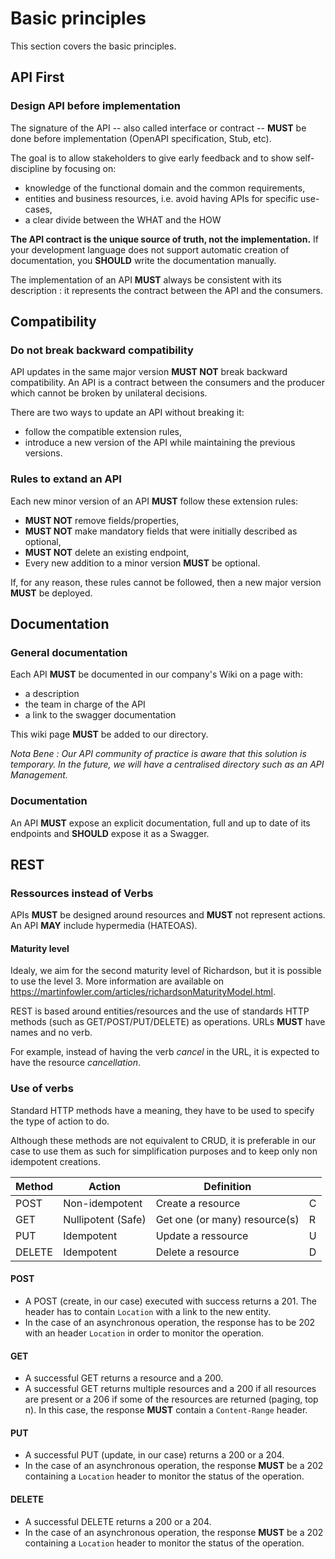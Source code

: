 # Basic principles

This section covers the basic principles.

## API First

### Design API before implementation

The signature of the API -- also called interface or contract -- **MUST** be done before implementation (OpenAPI specification, Stub, etc).

The goal is to allow stakeholders to give early feedback and to show self-discipline by focusing on:

* knowledge of the functional domain and the common requirements,
* entities and business resources, i.e. avoid having APIs for specific use-cases,
* a clear divide between the WHAT and the HOW

**The API contract is the unique source of truth, not the implementation.** If your development language does not support automatic creation of documentation, you **SHOULD** write the documentation manually.

The implementation of an API **MUST** always be consistent with its description : it represents the contract between the API and the consumers.

## Compatibility

### Do not break backward compatibility

API updates in the same major version **MUST NOT** break backward compatibility. An API is a contract between the consumers and the producer which cannot be broken by unilateral decisions.

There are two ways to update an API without breaking it:

* follow the compatible extension rules,
* introduce a new version of the API while maintaining the previous versions.

### Rules to extand an API

Each new minor version of an API **MUST** follow these extension rules:

* **MUST NOT** remove fields/properties,
* **MUST NOT** make mandatory fields that were initially described as optional,
* **MUST NOT** delete an existing endpoint,
* Every new addition to a minor version **MUST** be optional.

If, for any reason, these rules cannot be followed, then a new major version **MUST** be deployed.

## Documentation

### General documentation

Each API **MUST** be documented in our company's Wiki on a page with:

* a description
* the team in charge of the API
* a link to the swagger documentation

This wiki page **MUST** be added to our directory.

_Nota Bene : Our API community of practice is aware that this solution is temporary. In the future, we will have a centralised directory such as an API Management._

### Documentation

An API **MUST** expose an explicit documentation, full and up to date of its endpoints and **SHOULD** expose it as a Swagger.

## REST

### Ressources instead of Verbs

APIs **MUST** be designed around resources and **MUST** not represent actions. An API **MAY** include hypermedia (HATEOAS).

#### Maturity level

Idealy, we aim for the second maturity level of Richardson, but it is possible to use the level 3. More information are available on https://martinfowler.com/articles/richardsonMaturityModel.html.

REST is based around entities/resources and the use of standards HTTP methods (such as GET/POST/PUT/DELETE) as operations. URLs **MUST** have names and no verb.

For example, instead of having the verb _cancel_ in the URL, it is expected to have the resource _cancellation_.

### Use of verbs

Standard HTTP methods have a meaning, they have to be used to specify the type of action to do.

Although these methods are not equivalent to CRUD, it is preferable in our case to use them as such for simplification purposes and to keep only non idempotent creations.

| Method   | Action    | Definition |          |
|-----------|-----------|------------|----------|
| POST      | Non-idempotent | Create a resource| C |
| GET      | Nullipotent (Safe) | Get one (or many) resource(s) | R |
| PUT      | Idempotent | Update a ressource | U |
| DELETE      | Idempotent | Delete a resource | D |

#### POST
* A POST (create, in our case) executed with success returns a 201. The header has to contain `Location` with a link to the new entity.
* In the case of an asynchronous operation, the response has to be 202 with an header `Location` in order to monitor the operation.

#### GET

* A successful GET returns a resource and a 200.
* A successful GET returns multiple resources and a 200 if all resources are present or a 206 if some of the resources are returned (paging, top n). In this case, the response **MUST** contain a `Content-Range` header.

#### PUT

* A successful PUT (update, in our case) returns a 200 or a 204.
* In the case of an asynchronous operation, the response **MUST** be a 202 containing a `Location` header to monitor the status of the operation.

#### DELETE

* A successful DELETE returns a 200 or a 204.
* In the case of an asynchronous operation, the response **MUST** be a 202 containing a `Location` header to monitor the status of the operation.
